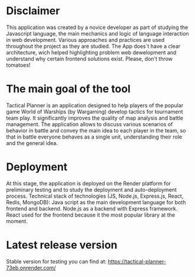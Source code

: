 # Disclaimer
This application was created by a novice developer as part of studying the Javascript language, the main mechanics and logic of language interaction in web development. Various approaches and practices are used throughout the project as they are studied. The App does`t have a clear architecture, wich helped highlighting problem web dewelopment and understand why certain frontend solutions exist. 
Please, don't throw tomatoes!

# The main goal of the tool

Tactical Planner is an application designed to help players of the popular game World of Warships (by Wargaming) develop tactics for tournament team play.  It significantly improves the quality of map analysis and battle management. The application allows to discuss various scenarios of behavior in battle and convey the main idea to each player in the team, so that in battle everyone behaves as a single unit, understanding their role and the general idea.

# Deployment

At this stage, the application is deployed on the Render platform for preliminary testing and to study the deployment and auto-deployment process.
Technical stack of technologies (JS, Node.js, Express.js, React, Redis, MongoDB): Java script as the main development language for both frontend and backend. Node.js as a backend with Express framework.
React used for the frontend because it the most popular library at the moment.

# Latest release  version 
Stable version for testing you can find at:  https://tactical-planner-73eb.onrender.com/
